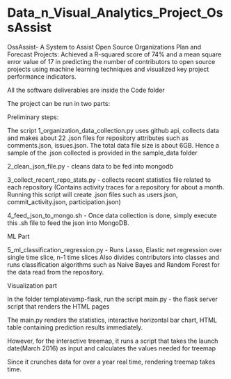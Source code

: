 # Data_n_Visual_Analytics_Project_OssAssist
OssAssist- A System to Assist Open Source Organizations Plan and Forecast Projects: Achieved a R-squared score of 74% and a mean square error value of 17 in predicting the number of contributors to open source projects using machine learning techniques and visualized key project performance indicators.

All the software deliverables are inside the Code folder

The project can be run in two parts:

Preliminary steps:

The script 1_organization_data_collection.py uses github api, collects data and makes about 22 .json files for repository attributes
such as comments.json, issues.json. The total data file size is about 6GB. Hence a sample of the .json collected is provided in the sample_data folder

2_clean_json_file.py - cleans data to be fed into mongodb

3_collect_recent_repo_stats.py - collects recent statistics file related to each repository (Contains activity traces for a repository for about a month.
Running this script will create .json files such as users.json, commit_activity.json, participation.json) 

4_feed_json_to_mongo.sh - Once data collection is done, simply execute this .sh file to feed the json into MongoDB.


ML Part

5_ml_classification_regression.py - Runs Lasso, Elastic net regression over single time slice, n-1 time slices
Also divides contributors into classes and runs classification algorithms such as Naive Bayes and Random Forest for the data read from the repository.


Visualization part

In the folder templatevamp-flask, run the script main.py - the flask server script that renders the HTML pages

The main.py renders the statistics, interactive horizontal bar chart, HTML table containing prediction results immediately.

However, for the interactive treemap, it runs a script that takes the launch date(March 2016) as input and calculates the values needed for treemap

Since it crunches data for over a year real time, rendering treemap takes time.

